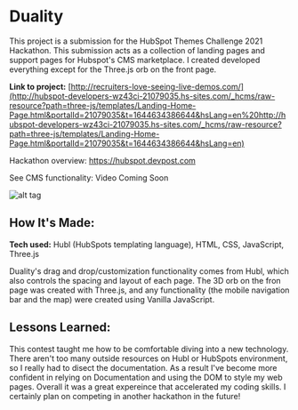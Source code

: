 # Duality

This project is a submission for the HubSpot Themes Challenge 2021 Hackathon. This submission acts as a collection of landing pages and support pages for Hubspot's CMS marketplace. I created developed everything except for the Three.js orb on the front page. 


**Link to project:** [http://recruiters-love-seeing-live-demos.com/](http://hubspot-developers-wz43ci-21079035.hs-sites.com/_hcms/raw-resource?path=three-js/templates/Landing-Home-Page.html&portalId=21079035&t=1644634386644&hsLang=en%20http://hubspot-developers-wz43ci-21079035.hs-sites.com/_hcms/raw-resource?path=three-js/templates/Landing-Home-Page.html&portalId=21079035&t=1644634386644&hsLang=en)

Hackathon overview: https://hubspot.devpost.com

See CMS functionality: Video Coming Soon


![alt tag]([http://placecorgi.com/1200/650](https://res.cloudinary.com/duf8g2rbv/image/upload/v1644717586/Screen_Shot_2022-02-12_at_7.57.04_PM_lacofr.png))

## How It's Made:

**Tech used:** Hubl (HubSpots templating language), HTML, CSS, JavaScript, Three.js

Duality's drag and drop/customization functionality comes from Hubl, which also controls the spacing and layout of each page. The 3D orb on the fron page was created with Three.js, and any functionality (the mobile navigation bar and the map) were created using Vanilla JavaScript. 

## Lessons Learned:

This contest taught me how to be comfortable diving into a new technology. There aren't too many outside resources on Hubl or HubSpots environment, so I really had to disect the documentation. As a result I've become more confident in relying on Documentation and using the DOM to style my web pages. Overall it was a great expereince that accelerated my coding skills. I certainly plan on competing in another hackathon in the future!


